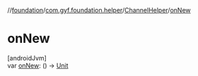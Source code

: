//[foundation](../../../index.md)/[com.gyf.foundation.helper](../index.md)/[ChannelHelper](index.md)/[onNew](on-new.md)

# onNew

[androidJvm]\
var [onNew](on-new.md): () -&gt; [Unit](https://kotlinlang.org/api/core/kotlin-stdlib/kotlin/-unit/index.html)